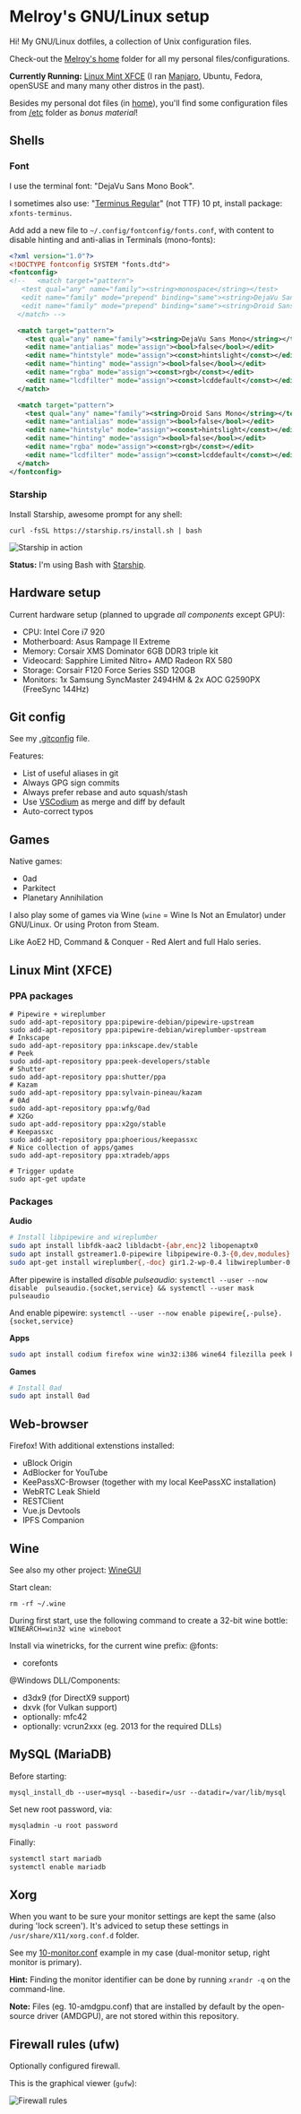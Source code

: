 # Melroy's GNU/Linux setup

Hi! My GNU/Linux dotfiles, a collection of Unix configuration files. 

Check-out the [Melroy's home](home/melroy) folder for all my personal files/configurations.

**Currently Running:** [Linux Mint XFCE](https://www.linuxmint.com/edition.php?id=278) (I ran [Manjaro](https://manjaro.org/get-manjaro/), Ubuntu, Fedora, openSUSE and many many other distros in the past).

Besides my personal dot files (in [home](home/melroy)), you'll find some configuration files from [/etc](etc) folder as *bonus material*!

## Shells

### Font

I use the terminal font: "DejaVu Sans Mono Book".

I sometimes also use: "[Terminus Regular](http://terminus-font.sourceforge.net/)" (not TTF) 10 pt, install package: `xfonts-terminus`.

Add add a new file to `~/.config/fontconfig/fonts.conf`, with content to disable hinting and anti-alias in Terminals (mono-fonts):

```xml
<?xml version="1.0"?>
<!DOCTYPE fontconfig SYSTEM "fonts.dtd">
<fontconfig>
<!--   <match target="pattern">
   <test qual="any" name="family"><string>monospace</string></test>
   <edit name="family" mode="prepend" binding="same"><string>DejaVu Sans Mono</string></edit>
   <edit name="family" mode="prepend" binding="same"><string>Droid Sans Mono</string></edit>
  </match> -->

  <match target="pattern">
    <test qual="any" name="family"><string>DejaVu Sans Mono</string></test>
    <edit name="antialias" mode="assign"><bool>false</bool></edit>
    <edit name="hintstyle" mode="assign"><const>hintslight</const></edit>
    <edit name="hinting" mode="assign"><bool>false</bool></edit>
    <edit name="rgba" mode="assign"><const>rgb</const></edit>
    <edit name="lcdfilter" mode="assign"><const>lcddefault</const></edit>
  </match>

  <match target="pattern">
    <test qual="any" name="family"><string>Droid Sans Mono</string></test>
    <edit name="antialias" mode="assign"><bool>false</bool></edit>
    <edit name="hintstyle" mode="assign"><const>hintslight</const></edit>
    <edit name="hinting" mode="assign"><bool>false</bool></edit>
    <edit name="rgba" mode="assign"><const>rgb</const></edit>
    <edit name="lcdfilter" mode="assign"><const>lcddefault</const></edit>
  </match>
</fontconfig> 
```

### Starship

Install Starship, awesome prompt for any shell:

`curl -fsSL https://starship.rs/install.sh | bash`

![Starship in action](starship.png)

**Status:** I'm using Bash with [Starship](https://starship.rs/).

## Hardware setup

Current hardware setup (planned to upgrade *all components* except GPU):

- CPU: Intel Core i7 920 
- Motherboard: Asus Rampage II Extreme
- Memory: Corsair XMS Dominator 6GB DDR3 triple kit 
- Videocard: Sapphire Limited Nitro+ AMD Radeon RX 580
- Storage: Corsair F120 Force Series SSD 120GB
- Monitors: 1x Samsung SyncMaster 2494HM & 2x AOC G2590PX (FreeSync 144Hz)

## Git config

See my [.gitconfig](home/melroy/.gitconfig) file.

Features:

- List of useful aliases in git
- Always GPG sign commits
- Always prefer rebase and auto squash/stash
- Use [VSCodium](https://vscodium.com/) as merge and diff by default
- Auto-correct typos

## Games

Native games:

- 0ad
- Parkitect
- Planetary Annihilation

I also play some of games via Wine (`wine` = Wine Is Not an Emulator) under GNU/Linux. Or using Proton from Steam.

Like AoE2 HD, Command & Conquer - Red Alert and full Halo series.

## Linux Mint (XFCE)

### PPA packages

```
# Pipewire + wireplumber
sudo add-apt-repository ppa:pipewire-debian/pipewire-upstream
sudo add-apt-repository ppa:pipewire-debian/wireplumber-upstream
# Inkscape
sudo add-apt-repository ppa:inkscape.dev/stable
# Peek
sudo add-apt-repository ppa:peek-developers/stable
# Shutter
sudo add-apt-repository ppa:shutter/ppa
# Kazam
sudo add-apt-repository ppa:sylvain-pineau/kazam
# 0Ad
sudo add-apt-repository ppa:wfg/0ad
# X2Go
sudo apt-add-repository ppa:x2go/stable
# Keepassxc
sudo add-apt-repository ppa:phoerious/keepassxc
# Nice collection of apps/games
sudo add-apt-repository ppa:xtradeb/apps

# Trigger update
sudo apt-get update
```

### Packages

**Audio**

```sh
# Install libpipewire and wireplumber
sudo apt install libfdk-aac2 libldacbt-{abr,enc}2 libopenaptx0
sudo apt install gstreamer1.0-pipewire libpipewire-0.3-{0,dev,modules} libspa-0.2-{bluetooth,dev,jack,modules} pipewire{,-{audio-client-libraries,pulse,bin,locales,tests}}
sudo apt-get install wireplumber{,-doc} gir1.2-wp-0.4 libwireplumber-0.4-{0,dev}
```

After pipewire is installed *disable pulseaudio*: `systemctl --user --now disable  pulseaudio.{socket,service} && systemctl --user mask pulseaudio`

And enable pipewire: `systemctl --user --now enable pipewire{,-pulse}.{socket,service}`

**Apps**

```sh
sudo apt install codium firefox wine win32:i386 wine64 filezilla peek kazam nginx php7.4-cli php7.4-fpm dnsutils lm-sensors vulkan-tools keepassxc shutter inkscape
```

**Games**

```sh
# Install 0ad
sudo apt install 0ad
```

## Web-browser

Firefox! With additional extenstions installed:

- uBlock Origin
- AdBlocker for YouTube
- KeePassXC-Browser (together with my local KeePassXC installation)
- WebRTC Leak Shield
- RESTClient
- Vue.js Devtools
- IPFS Companion

## Wine

See also my other project: [WineGUI](https://gitlab.melroy.org/melroy/winegui)

Start clean:

`rm -rf ~/.wine`

During first start, use the following command to create a 32-bit wine bottle:
`WINEARCH=win32 wine wineboot`

Install via winetricks, for the current wine prefix:
@fonts:
- corefonts

@Windows DLL/Components:
- d3dx9 (for DirectX9 support)
- dxvk (for Vulkan support)
- optionally: mfc42
- optionally: vcrun2xxx (eg. 2013 for the required DLLs)

## MySQL (MariaDB)

Before starting:

`mysql_install_db --user=mysql --basedir=/usr --datadir=/var/lib/mysql`

Set new root password, via:

`mysqladmin -u root password`

Finally:

```sh
systemctl start mariadb
systemctl enable mariadb
```

## Xorg

When you want to be sure your monitor settings are kept the same (also during 'lock screen'). It's adviced to setup these settings in `/usr/share/X11/xorg.conf.d` folder.

See my [10-monitor.conf](usr/share/X11/xorg.conf.d/10-monitor.conf) example in my case (dual-monitor setup, right monitor is primary).

**Hint:** Finding the monitor identifier can be done by running `xrandr -q` on the command-line.

**Note:** Files (eg. 10-amdgpu.conf) that are installed by default by the open-source driver (AMDGPU), are not stored within this repository.


## Firewall rules (ufw)

Optionally configured firewall.

This is the graphical viewer (`gufw`):

![Firewall rules](firewall_rules.png)

